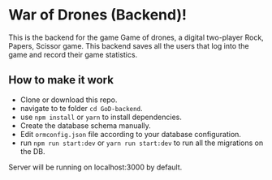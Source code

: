 # War of Drones (Backend)!

This is the backend for the game Game of drones, a digital two-player Rock, Papers, Scissor game. This backend saves all the users that log into the game and record their game statistics.

## How to make it work

- Clone or download this repo.
- navigate to te folder `cd GoD-backend`.
- use `npm install` or `yarn` to install dependencies.
- Create the database schema manually.
- Edit `ormconfig.json` file according to your database configuration.
- run `npm run start:dev` or `yarn run start:dev` to run all the migrations on the DB.

Server will be running on localhost:3000 by default.